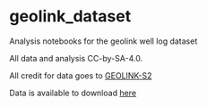 # geolink_dataset
Analysis notebooks for the geolink well log dataset

All data and analysis CC-by-SA-4.0.

All credit for data goes to [GEOLINK-S2](https://www.geolink-s2.com/)

Data is available to download [here](https://drive.google.com/drive/folders/1EgDN57LDuvlZAwr5-eHWB5CTJ7K9HpDP)
